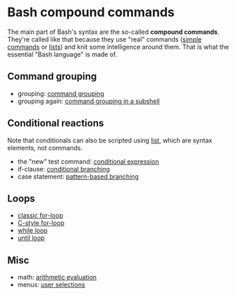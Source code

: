 # Bash compound commands

The main part of Bash's syntax are the so-called **compound commands**.
They\'re called like that because they use \"real\" commands ([simple
commands](../../syntax/basicgrammar.md#simple_commands) or
[lists](../../syntax/basicgrammar.md#lists)) and knit some intelligence around
them. That is what the essential \"Bash language\" is made of.

## Command grouping

-   grouping: [command grouping](grouping_plain.md)
-   grouping again: [command grouping in a subshell](grouping_subshell.md)

## Conditional reactions

Note that conditionals can also be scripted using
[list](../../syntax/basicgrammar.md#lists), which are syntax elements, not
commands.

-   the \"new\" test command: [conditional
    expression](conditional_expression.md)
-   if-clause: [conditional branching](if_clause.md)
-   case statement: [pattern-based branching](case.md)

## Loops

-   [classic for-loop](classic_for.md)
-   [C-style for-loop](c_for.md)
-   [while loop](while_loop.md)
-   [until loop](until_loop.md)

## Misc

-   math: [arithmetic evaluation](arithmetic_eval.md)
-   menus: [user selections](user_select.md)
